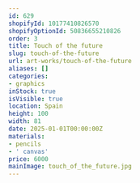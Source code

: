 ```yaml
---
id: 629
shopifyId: 10177410826570
shopifyOptionId: 50836655210826
order: 3
title: Touch of the future
slug: touch-of-the-future
url: art-works/touch-of-the-future
aliases: []
categories:
- graphics
inStock: true
isVisible: true
location: Spain
height: 100
width: 81
date: 2025-01-01T00:00:00Z
materials:
- pencils
- ' canvas'
price: 6000
mainImage: touch_of_the_future.jpg
---
```

